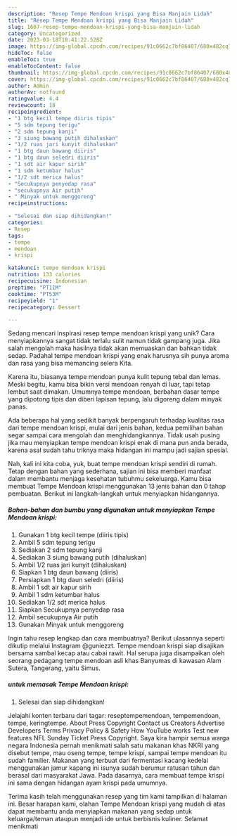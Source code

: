 ```yaml
---
description: "Resep Tempe Mendoan krispi yang Bisa Manjain Lidah"
title: "Resep Tempe Mendoan krispi yang Bisa Manjain Lidah"
slug: 1607-resep-tempe-mendoan-krispi-yang-bisa-manjain-lidah
category: Uncategorized
date: 2023-03-18T18:41:22.528Z
image: https://img-global.cpcdn.com/recipes/91c0662c7bf86407/680x482cq70/tempe-mendoan-krispi-foto-resep-utama.jpg
hideToc: false
enableToc: true
enableTocContent: false
thumbnail: https://img-global.cpcdn.com/recipes/91c0662c7bf86407/680x482cq70/tempe-mendoan-krispi-foto-resep-utama.jpg
cover: https://img-global.cpcdn.com/recipes/91c0662c7bf86407/680x482cq70/tempe-mendoan-krispi-foto-resep-utama.jpg
author: Admin
authorAv: notfound
ratingvalue: 4.4
reviewcount: 18
recipeingredient:
- "1 btg kecil tempe diiris tipis"
- "5 sdm tepung terigu"
- "2 sdm tepung kanji"
- "3 siung bawang putih dihaluskan"
- "1/2 ruas jari kunyit dihaluskan"
- "1 btg daun bawang diiris"
- "1 btg daun seledri diiris"
- "1 sdt air kapur sirih"
- "1 sdm ketumbar halus"
- "1/2 sdt merica halus"
- "Secukupnya penyedap rasa"
- "secukupnya Air putih"
- " Minyak untuk menggoreng"
recipeinstructions:

- "Selesai dan siap dihidangkan!"
categories:
- Resep
tags:
- tempe
- mendoan
- krispi

katakunci: tempe mendoan krispi 
nutrition: 133 calories
recipecuisine: Indonesian
preptime: "PT11M"
cooktime: "PT53M"
recipeyield: "1"
recipecategory: Dessert

---
```





Sedang mencari inspirasi resep tempe mendoan krispi yang unik? Cara menyiapkannya sangat tidak terlalu sulit namun tidak gampang juga. Jika salah mengolah maka hasilnya tidak akan memuaskan dan bahkan tidak sedap. Padahal tempe mendoan krispi yang enak harusnya sih punya aroma dan rasa yang bisa memancing selera Kita.





Karena itu, biasanya tempe mendoan punya kulit tepung tebal dan lemas. Meski begitu, kamu bisa bikin versi mendoan renyah di luar, tapi tetap lembut saat dimakan. Umumnya tempe mendoan, berbahan dasar tempe yang dipotong tipis dan diberi lapisan tepung, lalu digoreng dalam minyak panas.

Ada beberapa hal yang sedikit banyak berpengaruh terhadap kualitas rasa dari tempe mendoan krispi, mulai dari jenis bahan, kedua pemilihan bahan segar sampai cara mengolah dan menghidangkannya. Tidak usah pusing jika mau menyiapkan tempe mendoan krispi enak di mana pun anda berada, karena asal sudah tahu triknya maka hidangan ini mampu jadi sajian spesial.






Nah, kali ini kita coba, yuk, buat tempe mendoan krispi sendiri di rumah. Tetap dengan bahan yang sederhana, sajian ini bisa memberi manfaat dalam membantu menjaga kesehatan tubuhmu sekeluarga. Kamu bisa membuat Tempe Mendoan krispi menggunakan 13 jenis bahan dan 0 tahap pembuatan. Berikut ini langkah-langkah untuk menyiapkan hidangannya.

<!--inarticleads1-->

##### Bahan-bahan dan bumbu yang digunakan untuk menyiapkan Tempe Mendoan krispi:

1. Gunakan 1 btg kecil tempe (diiris tipis)
1. Ambil 5 sdm tepung terigu
1. Sediakan 2 sdm tepung kanji
1. Sediakan 3 siung bawang putih (dihaluskan)
1. Ambil 1/2 ruas jari kunyit (dihaluskan)
1. Siapkan 1 btg daun bawang (diiris)
1. Persiapkan 1 btg daun seledri (diiris)
1. Ambil 1 sdt air kapur sirih
1. Ambil 1 sdm ketumbar halus
1. Sediakan 1/2 sdt merica halus
1. Siapkan Secukupnya penyedap rasa
1. Ambil secukupnya Air putih
1. Gunakan  Minyak untuk menggoreng


Ingin tahu resep lengkap dan cara membuatnya? Berikut ulasannya seperti dikutip melalui Instagram @guniezzt. Tempe mendoan krispi siap disajikan bersama sambal kecap atau cabai rawit. Hal serupa juga disampaikan oleh seorang pedagang tempe mendoan asli khas Banyumas di kawasan Alam Sutera, Tangerang, yaitu Simus. 

<!--inarticleads2-->

#####  untuk memasak Tempe Mendoan krispi:


1. Selesai dan siap dihidangkan!

Jelajahi konten terbaru dari tagar: reseptempemendoan, tempemendoan, tempe, keringtempe. About Press Copyright Contact us Creators Advertise Developers Terms Privacy Policy &amp; Safety How YouTube works Test new features NFL Sunday Ticket Press Copyright. Saya kira hampir semua warga negara Indonesia pernah menikmati salah satu makanan khas NKRI yang disebut tempe, mau oseng tempe, tempe krispi, sampai tempe mendoan itu sudah familier. Makanan yang terbuat dari fermentasi kacang kedelai menggunakan jamur kapang ini isunya sudah berumur ratusan tahun dan berasal dari masyarakat Jawa. Pada dasarnya, cara membuat tempe krispi ini sama dengan hidangan ayam krispi pada umumnya. 

Terima kasih telah menggunakan resep yang tim kami tampilkan di halaman ini. Besar harapan kami, olahan Tempe Mendoan krispi yang mudah di atas dapat membantu anda menyiapkan makanan yang sedap untuk keluarga/teman ataupun menjadi ide untuk berbisnis kuliner. Selamat menikmati
